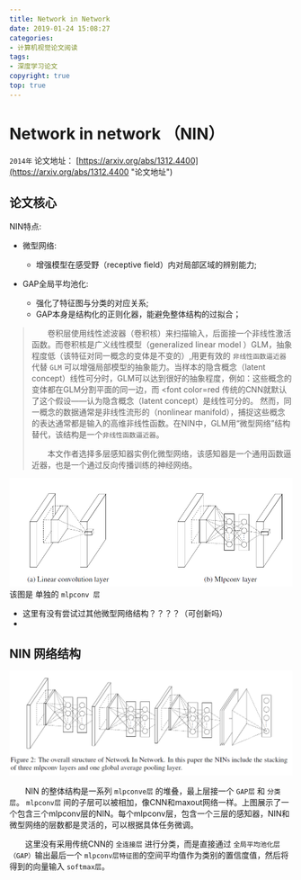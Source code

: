 ```yaml
---
title: Network in Network
date: 2019-01-24 15:08:27
categories: 
- 计算机视觉论文阅读
tags: 
- 深度学习论文
copyright: true
top: true
---
```

# Network in network （NIN）
`2014年` 论文地址：  [https://arxiv.org/abs/1312.4400](https://arxiv.org/abs/1312.4400 "论文地址")

## 论文核心

NIN特点: 

- 微型网络: 

	- 增强模型在感受野（receptive field）内对局部区域的辨别能力;  


- GAP全局平均池化: 
	- 强化了特征图与分类的对应关系;
	- GAP本身是结构化的正则化器，能避免整体结构的过拟合；

	


> 　　卷积层使用线性滤波器（卷积核）来扫描输入，后面接一个非线性激活函数。而卷积核是广义线性模型（generalized linear model ）GLM，抽象程度低（该特征对同一概念的变体是不变的）,用更有效的 `非线性函数逼近器` 代替 `GLM` 可以增强局部模型的抽象能力。当样本的隐含概念（latent concept）线性可分时，GLM可以达到很好的抽象程度，例如：这些概念的变体都在GLM分割平面的同一边，而 <font color=red 传统的CNN就默认了这个假设——认为隐含概念（latent concept）是线性可分的</font>。 然而，同一概念的数据通常是非线性流形的（nonlinear manifold），捕捉这些概念的表达通常都是输入的高维非线性函数。在NIN中，GLM用“微型网络”结构替代，该结构是一个`非线性函数逼近器`。  
> 
> 　　本文作者选择多层感知器实例化微型网络，该感知器是一个通用函数逼近器，也是一个通过反向传播训练的神经网络。

![logo](Network-in-Network/nerworkInNetwork1.png)
该图是 单独的 `mlpconv 层`
- 这里有没有尝试过其他微型网络结构？？？？（可创新吗）
- 
## NIN 网络结构
![logo](Network-in-Network/nerworkInNetwork2.png)

　　NIN 的整体结构是一系列 `mlpconve层` 的堆叠，最上层接一个 `GAP层` 和 `分类层`。 `mlpconv层` 间的子层可以被相加，像CNN和maxout网络一样。上图展示了一个包含三个mlpconv层的NIN。每个mlpconv层，包含一个三层的感知器，NIN和微型网络的层数都是灵活的，可以根据具体任务微调。

　　这里没有采用传统CNN的 `全连接层` 进行分类，而是直接通过 `全局平均池化层（GAP）`输出最后一个 `mlpconv层特征图`的空间平均值作为类别的置信度值，然后将得到的向量输入 `softmax层`。